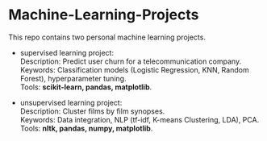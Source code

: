 # Machine-Learning-Projects

This repo contains two personal machine learning projects.

- supervised learning project:\
Description: Predict user churn for a telecommunication company.\
Keywords: Classification models (Logistic Regression, KNN, Random Forest), hyperparameter tuning.\
Tools: **scikit-learn, pandas, matplotlib**.

- unsupervised learning project:\
Description: Cluster films by film synopses. \
Keywords: Data integration, NLP (tf-idf, K-means Clustering, LDA), PCA.\
Tools: **nltk, pandas, numpy, matplotlib**.
